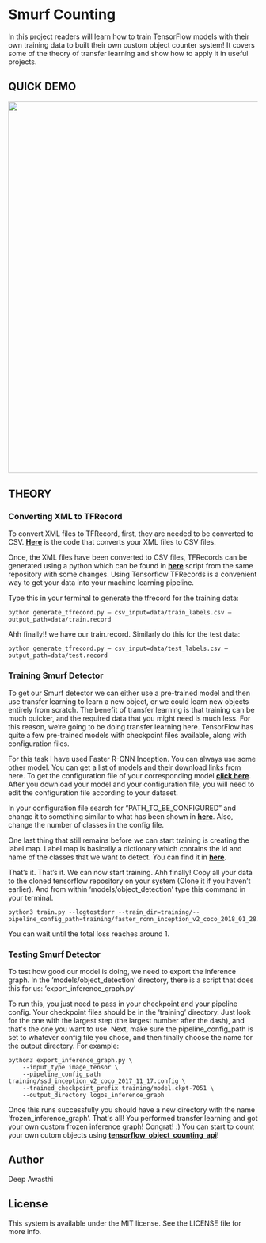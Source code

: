 # Smurf Counting

In this project readers will learn how to train TensorFlow models with their own training data to built their own custom object counter system! It covers some of the theory of transfer learning and show how to apply it in useful projects.

## QUICK DEMO

<p align="center">
  <img src="https://user-images.githubusercontent.com/22610163/62861574-9d6e0080-bd0c-11e9-9e38-b63226df8aa1.gif" | width=750>
</p>

## THEORY

### Converting XML to TFRecord

To convert XML files to TFRecord, first, they are needed to be converted to CSV. [**Here**](https://github.com/ahmetozlu/tensorflow_object_counting_api/blob/master/smurf_counter_training/xml_to_csv.py) is the code that converts your XML files to CSV files.

Once, the XML files have been converted to CSV files, TFRecords can be generated using a python which can be found in [**here**](https://github.com/ahmetozlu/tensorflow_object_counting_api/blob/master/smurf_counter_training/generate_tfrecord.py) script from the same repository with some changes. Using Tensorflow TFRecords is a convenient way to get your data into your machine learning pipeline.

Type this in your terminal to generate the tfrecord for the training data:

    python generate_tfrecord.py — csv_input=data/train_labels.csv — output_path=data/train.record

Ahh finally!! we have our train.record. Similarly do this for the test data:

    python generate_tfrecord.py — csv_input=data/test_labels.csv — output_path=data/test.record

### Training Smurf Detector

To get our Smurf detector we can either use a pre-trained model and then use transfer learning to learn a new object, or we could learn new objects entirely from scratch. The benefit of transfer learning is that training can be much quicker, and the required data that you might need is much less. For this reason, we’re going to be doing transfer learning here. TensorFlow has quite a few pre-trained models with checkpoint files available, along with configuration files.

For this task I have used Faster R-CNN Inception. You can always use some other model. You can get a list of models and their download links from here. To get the configuration file of your corresponding model [**click here**](https://github.com/tensorflow/models/blob/master/research/object_detection/g3doc/detection_model_zoo.md). After you download your model and your configuration file, you will need to edit the configuration file according to your dataset.

In your configuration file search for “PATH_TO_BE_CONFIGURED” and change it to something similar to what has been shown in [**here**](https://github.com/ahmetozlu/tensorflow_object_counting_api/blob/master/smurf_counter_training/legacy/training/faster_rcnn_inception_v2_coco.config). Also, change the number of classes in the config file.

One last thing that still remains before we can start training is creating the label map. Label map is basically a dictionary which contains the id and name of the classes that we want to detect. You can find it in [**here**](https://github.com/ahmetozlu/tensorflow_object_counting_api/blob/master/smurf_counter_training/legacy/training/detection.pbtxt).

That’s it. That’s it. We can now start training. Ahh finally!
Copy all your data to the cloned tensorflow repository on your system (Clone it if you haven’t earlier). And from within ‘models/object_detection’ type this command in your terminal.

    python3 train.py --logtostderr --train_dir=training/--pipeline_config_path=training/faster_rcnn_inception_v2_coco_2018_01_28.config

You can wait until the total loss reaches around 1.

### Testing Smurf Detector

To test how good our model is doing, we need to export the inference graph. In the ‘models/object_detection’ directory, there is a script that does this for us: ‘export_inference_graph.py’

To run this, you just need to pass in your checkpoint and your pipeline config. Your checkpoint files should be in the ‘training’ directory. Just look for the one with the largest step (the largest number after the dash), and that's the one you want to use. Next, make sure the pipeline_config_path is set to whatever config file you chose, and then finally choose the name for the output directory. For example:

    python3 export_inference_graph.py \
        --input_type image_tensor \
        --pipeline_config_path training/ssd_inception_v2_coco_2017_11_17.config \
        --trained_checkpoint_prefix training/model.ckpt-7051 \
        --output_directory logos_inference_graph

Once this runs successfully you should have a new directory with the name ‘frozen_inference_graph’. That's all! You performed transfer learning and got your own custom frozen inference graph! Congrat! :) You can start to count your own cutom objects using [**tensorflow_object_counting_api**](https://github.com/ahmetozlu/tensorflow_object_counting_api)!



## Author
Deep Awasthi

## License
This system is available under the MIT license. See the LICENSE file for more info.

